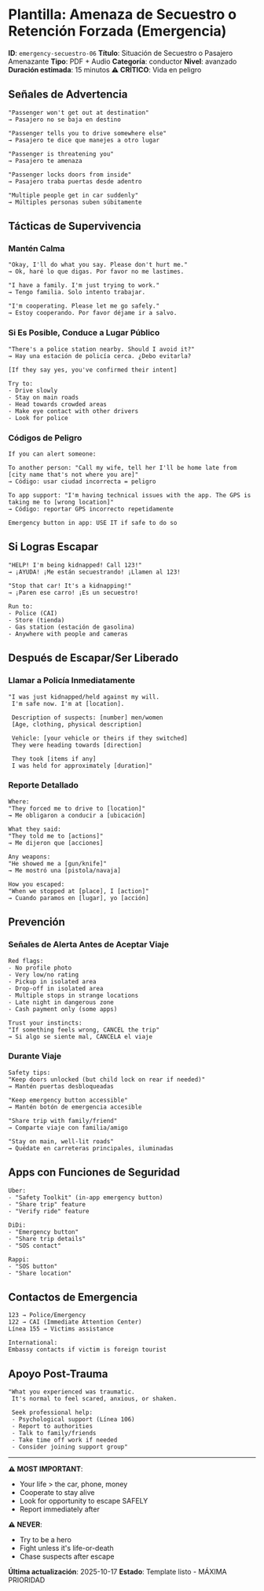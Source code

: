 # Plantilla: Amenaza de Secuestro o Retención Forzada (Emergencia)

**ID**: `emergency-secuestro-06`
**Título**: Situación de Secuestro o Pasajero Amenazante
**Tipo**: PDF + Audio
**Categoría**: conductor
**Nivel**: avanzado
**Duración estimada**: 15 minutos
**⚠️ CRÍTICO**: Vida en peligro

## Señales de Advertencia

```
"Passenger won't get out at destination"
→ Pasajero no se baja en destino

"Passenger tells you to drive somewhere else"
→ Pasajero te dice que manejes a otro lugar

"Passenger is threatening you"
→ Pasajero te amenaza

"Passenger locks doors from inside"
→ Pasajero traba puertas desde adentro

"Multiple people get in car suddenly"
→ Múltiples personas suben súbitamente
```

## Tácticas de Supervivencia

### Mantén Calma

```
"Okay, I'll do what you say. Please don't hurt me."
→ Ok, haré lo que digas. Por favor no me lastimes.

"I have a family. I'm just trying to work."
→ Tengo familia. Solo intento trabajar.

"I'm cooperating. Please let me go safely."
→ Estoy cooperando. Por favor déjame ir a salvo.
```

### Si Es Posible, Conduce a Lugar Público

```
"There's a police station nearby. Should I avoid it?"
→ Hay una estación de policía cerca. ¿Debo evitarla?

[If they say yes, you've confirmed their intent]

Try to:
- Drive slowly
- Stay on main roads
- Head towards crowded areas
- Make eye contact with other drivers
- Look for police
```

### Códigos de Peligro

```
If you can alert someone:

To another person: "Call my wife, tell her I'll be home late from [city name that's not where you are]"
→ Código: usar ciudad incorrecta = peligro

To app support: "I'm having technical issues with the app. The GPS is taking me to [wrong location]"
→ Código: reportar GPS incorrecto repetidamente

Emergency button in app: USE IT if safe to do so
```

## Si Logras Escapar

```
"HELP! I'm being kidnapped! Call 123!"
→ ¡AYUDA! ¡Me están secuestrando! ¡Llamen al 123!

"Stop that car! It's a kidnapping!"
→ ¡Paren ese carro! ¡Es un secuestro!

Run to:
- Police (CAI)
- Store (tienda)
- Gas station (estación de gasolina)
- Anywhere with people and cameras
```

## Después de Escapar/Ser Liberado

### Llamar a Policía Inmediatamente

```
"I was just kidnapped/held against my will.
 I'm safe now. I'm at [location].

 Description of suspects: [number] men/women
 [Age, clothing, physical description]

 Vehicle: [your vehicle or theirs if they switched]
 They were heading towards [direction]

 They took [items if any]
 I was held for approximately [duration]"
```

### Reporte Detallado

```
Where:
"They forced me to drive to [location]"
→ Me obligaron a conducir a [ubicación]

What they said:
"They told me to [actions]"
→ Me dijeron que [acciones]

Any weapons:
"He showed me a [gun/knife]"
→ Me mostró una [pistola/navaja]

How you escaped:
"When we stopped at [place], I [action]"
→ Cuando paramos en [lugar], yo [acción]
```

## Prevención

### Señales de Alerta Antes de Aceptar Viaje

```
Red flags:
- No profile photo
- Very low/no rating
- Pickup in isolated area
- Drop-off in isolated area
- Multiple stops in strange locations
- Late night in dangerous zone
- Cash payment only (some apps)

Trust your instincts:
"If something feels wrong, CANCEL the trip"
→ Si algo se siente mal, CANCELA el viaje
```

### Durante Viaje

```
Safety tips:
"Keep doors unlocked (but child lock on rear if needed)"
→ Mantén puertas desbloqueadas

"Keep emergency button accessible"
→ Mantén botón de emergencia accesible

"Share trip with family/friend"
→ Comparte viaje con familia/amigo

"Stay on main, well-lit roads"
→ Quédate en carreteras principales, iluminadas
```

## Apps con Funciones de Seguridad

```
Uber:
- "Safety Toolkit" (in-app emergency button)
- "Share trip" feature
- "Verify ride" feature

DiDi:
- "Emergency button"
- "Share trip details"
- "SOS contact"

Rappi:
- "SOS button"
- "Share location"
```

## Contactos de Emergencia

```
123 → Police/Emergency
122 → CAI (Immediate Attention Center)
Línea 155 → Victims assistance

International:
Embassy contacts if victim is foreign tourist
```

## Apoyo Post-Trauma

```
"What you experienced was traumatic.
 It's normal to feel scared, anxious, or shaken.

 Seek professional help:
 - Psychological support (Línea 106)
 - Report to authorities
 - Talk to family/friends
 - Take time off work if needed
 - Consider joining support group"
```

---

**⚠️ MOST IMPORTANT**:
- Your life > the car, phone, money
- Cooperate to stay alive
- Look for opportunity to escape SAFELY
- Report immediately after

**⚠️ NEVER**:
- Try to be a hero
- Fight unless it's life-or-death
- Chase suspects after escape

**Última actualización**: 2025-10-17
**Estado**: Template listo - MÁXIMA PRIORIDAD
